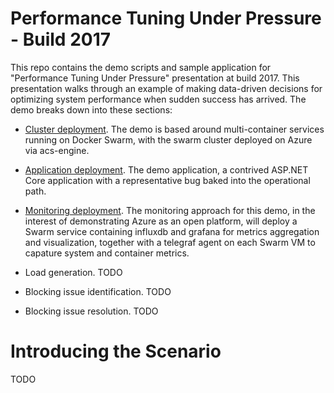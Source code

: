 # Performance Tuning Under Pressure - Build 2017

This repo contains the demo scripts and sample application for "Performance Tuning Under Pressure" presentation at build 2017.  This presentation walks through an example of making data-driven decisions for optimizing system performance when sudden success has arrived.  The demo breaks down into these sections:

- [Cluster deployment](cluster-deploy).  The demo is based around  multi-container services running on Docker Swarm, with the swarm cluster deployed on Azure via acs-engine. 

- [Application deployment](app-deploy).  The demo application, a contrived ASP.NET Core application with a representative bug baked into the operational path.

- [Monitoring deployment](monitoring-deploy).  The monitoring approach for this demo, in the interest of demonstrating Azure as an open platform, will deploy a Swarm service containing
influxdb and grafana for metrics aggregation and visualization, together with a telegraf agent on each Swarm VM to capature system and container metrics.

- Load generation.  TODO

- Blocking issue identification.  TODO

- Blocking issue resolution.  TODO
   
# Introducing the Scenario

TODO

[cluster-deploy]: deploy-cluster/README.md
[app-deploy]: sample-apps/0.baseline/README.md
[app-deploy2]: sample-apps/1.lightson/README.md
[monitoring-deploy]: monitoring/README.md
[load-deploy]: load-generation/README.md
 